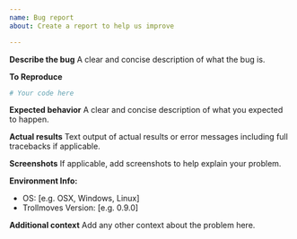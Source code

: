 ```yaml
---
name: Bug report
about: Create a report to help us improve

---
```


**Describe the bug**
A clear and concise description of what the bug is.

**To Reproduce**

```python
# Your code here

```

**Expected behavior**
A clear and concise description of what you expected to happen.

**Actual results**
Text output of actual results or error messages including full tracebacks if applicable.
<!-- Use `from satpy.utils import debug_on; debug_on()` to turn on all DEBUG log messages -->

**Screenshots**
If applicable, add screenshots to help explain your problem.

**Environment Info:**
 - OS: [e.g. OSX, Windows, Linux]
 - Trollmoves Version: [e.g. 0.9.0]

**Additional context**
Add any other context about the problem here.
